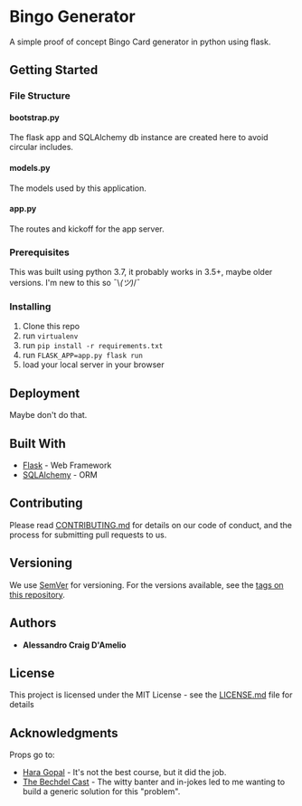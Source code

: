 # Bingo Generator

A simple proof of concept Bingo Card generator in python using flask.

## Getting Started

### File Structure

#### bootstrap.py

The flask app and SQLAlchemy db instance are created here to avoid circular includes.

#### models.py

The models used by this application.

#### app.py

The routes and kickoff for the app server.

### Prerequisites

This was built using python 3.7, it probably works in 3.5+, maybe older versions. I'm new to this so ¯\\_(ツ)_/¯

### Installing

1. Clone this repo
1. run `virtualenv`
1. run `pip install -r requirements.txt`
1. run `FLASK_APP=app.py flask run`
1. load your local server in your browser

## Deployment

Maybe don't do that.

## Built With

* [Flask](http://flask.pocoo.org/) - Web Framework
* [SQLAlchemy](https://www.sqlalchemy.org/) - ORM

## Contributing

Please read [CONTRIBUTING.md](https://gist.github.com/PurpleBooth/b24679402957c63ec426) for details on our code of conduct, and the process for submitting pull requests to us.

## Versioning

We use [SemVer](http://semver.org/) for versioning. For the versions available, see the [tags on this repository](https://github.com/your/project/tags). 

## Authors

* **Alessandro Craig D'Amelio**

## License

This project is licensed under the MIT License - see the [LICENSE.md](LICENSE.md) file for details

## Acknowledgments

Props go to:

* [Hara Gopal](https://www.udemy.com/flask-is-fun-and-easy-from-basics-to-building-scalable-apps/) - It's not the best course, but it did the job.
* [The Bechdel Cast](http://www.bechdelcast.com/) - The witty banter and in-jokes led to me wanting to build a generic solution for this "problem".
